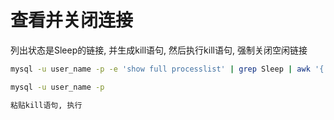 # 查看并关闭连接

列出状态是Sleep的链接, 并生成kill语句, 然后执行kill语句, 强制关闭空闲链接

```bash
mysql -u user_name -p -e 'show full processlist' | grep Sleep | awk '{ print "kill " $1 ";" }'

mysql -u user_name -p

粘贴kill语句, 执行
```

